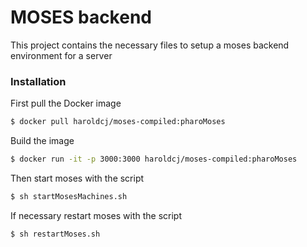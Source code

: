 # MOSES backend

This project contains the necessary files to setup a moses backend environment for a server

### Installation

First pull the Docker image 

```bash
$ docker pull haroldcj/moses-compiled:pharoMoses
```

Build the image

```bash
$ docker run -it -p 3000:3000 haroldcj/moses-compiled:pharoMoses
```

Then start moses with the script 

```bash
$ sh startMosesMachines.sh
```
If necessary restart moses with the script

```bash
$ sh restartMoses.sh
```
